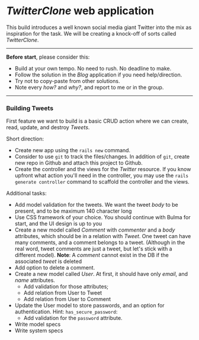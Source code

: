 # *TwitterClone* web application

This build introduces a well known social media giant Twitter into the mix as inspiration for the task. We will be creating a knock-off of sorts called *TwitterClone*.

---

**Before start**, please consider this:
 - Build at your own tempo. No need to rush. No deadline to make.
 - Follow the solution in the *Blog* application if you need help/direction.
 - Try not to copy-paste from other solutions.
 - Note every *how?* and *why?*, and report to me or in the group.

---

### Building Tweets

First feature we want to build is a basic CRUD action where we can create, read, update, and destroy *Tweets*.

Short direction:
 - Create new app using the `rails new` command.
 - Consider to use `git` to track the files/changes. In addition of `git`, create new repo in Github and attach this project to Github.
 - Create the controller and the views for the *Twitter* resource. If you know upfront what action you'll need in the controller, you may use the `rails generate controller` command to scaffold the controller and the views.

Additional tasks:
 - Add model validation for the tweets. We want the tweet *body* to be present, and to be maximum 140 character long
 - Use CSS framework of your choice. You should continue with Bulma for start, and the UI design is up to you
 - Create a new model called *Comment* with *commenter* and a *body* attributes, which should be in a relation with *Tweet*. One tweet can have many comments, and a comment belongs to a tweet. (Although in the real word, tweet comments are just a tweet, but let's stick with a different model). **Note**: A *comment* cannot exist in the DB if the associated *tweet* is deleted
 - Add option to delete a comment.
 - Create a new model called *User*. At first, it should have only *email*, and *name* attributes.
    - Add validation for those attributes;
    - Add relation from User to Tweet
    - Add relation from User to Comment
 - Update the User model to store passwords, and an option for authentication. Hint: `has_secure_password`:
    - Add validation for the `password` attribute.
 - Write model specs
 - Write system specs
